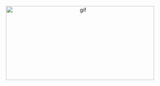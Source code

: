 <p align="center">
  <img src="https://media.tenor.com/uYP_Nkq8VPsAAAAd/coding-hello-world.gif" alt="gif" height="200" width="400" />
</p>
